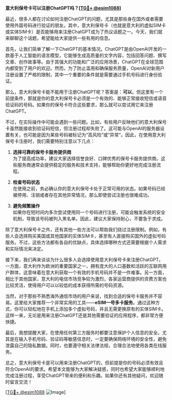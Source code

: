 **意大利保号卡可以注册ChatGPT吗？[[TG💪+ @esim1088](https://t.me/s/esim1088)]**

最近，很多人都在讨论如何注册ChatGPT的问题，尤其是那些身在国外或者需要使用外国号码进行验证的朋友。其中，意大利保号卡（也就是意大利的虚拟SIM卡或实体SIM卡）是否能够用来注册ChatGPT成为了热议话题之一。今天，我们就来聊聊这个话题，希望能给大家提供一些有用的信息。

首先，让我们简单了解一下ChatGPT的基本情况。ChatGPT是由OpenAI开发的一款基于人工智能的语言模型，它能够生成高质量的文字内容，包括回答问题、撰写文章、创作故事等。由于其强大的功能和广泛的应用场景，ChatGPT在全球范围内都受到了用户的欢迎。然而，为了防止滥用和确保服务质量，OpenAI对新用户注册设置了严格的限制，其中一个重要的条件就是需要通过手机号码进行身份验证。

那么，意大利保号卡能不能用于注册ChatGPT呢？答案是：**可以**。但这里有一个前提条件，那就是你的意大利保号卡必须是一个有效的、能够正常接收短信或语音验证码的号码。如果你的保号卡符合这些要求，那么就可以尝试用它来注册ChatGPT。

不过，在实际操作中可能会遇到一些问题。比如，有些用户反映他们的意大利保号卡虽然能接收到验证码短信，但注册过程却失败了。这可能与OpenAI的服务器设置有关，也可能是因为某些号码被标记为“高风险”或“异常”。因此，在使用意大利保号卡注册时，我们需要特别注意以下几点：

1. **选择可靠的保号卡服务提供商**  
   为了提高成功率，建议大家选择信誉良好、口碑优秀的保号卡服务提供商。这些服务商通常会提供稳定的服务和技术支持，能够帮助你更好地完成注册流程。

2. **检查号码状态**  
   在使用之前，务必确认你的意大利保号卡处于正常可用的状态。如果号码已经被停用、注销或者存在其他异常情况，那么即使尝试注册也很难成功。

3. **避免频繁操作**  
   如果你在短时间内多次尝试使用同一个号码进行注册，可能会触发系统的安全机制，导致该号码被列入黑名单。因此，建议大家保持耐心，不要急于求成。

除了意大利保号卡之外，还有其他一些方法可以帮助我们绕过注册限制。例如，有些人会选择购买美国或其他国家的实体SIM卡，甚至有人直接购买国外的虚拟号码服务。不过，这些方法都有各自的优缺点，具体选择哪种方式还需要根据个人需求和实际情况来决定。

接下来，我们再来谈谈为什么很多人会选择使用意大利保号卡来注册ChatGPT。一方面，意大利作为欧洲的重要国家之一，拥有庞大的人口基数和活跃的互联网用户群体，这意味着在意大利获取一个有效的手机号码并不是一件难事。另一方面，相比于其他国家，意大利的电信市场竞争较为激烈，各家运营商提供的资费方案也比较灵活，使得用户可以以较低的成本获得所需的号码资源。

当然，对于那些不熟悉海外通信市场的用户来说，找到合适的保号卡服务并不容易。这里给大家推荐一个非常实用的工具——**eSIM一号多卡服务**。通过这种方式，你可以轻松地在手机上添加多个虚拟号码，并且无需更换原有的实体SIM卡。这样一来，无论是用来注册ChatGPT还是其他需要验证的应用程序，都非常方便快捷。

最后，我想提醒大家，在使用任何第三方服务时都要注意保护个人信息的安全。尤其是在输入手机号码、验证码等敏感信息时，一定要确保网络环境的安全性，避免泄露自己的隐私数据。同时，也要遵守相关法律法规，合理合法地使用各类在线服务。

总之，意大利保号卡是可以用来注册ChatGPT的，但前提是你的号码必须有效且符合OpenAI的要求。希望本文能够为大家解决疑惑，同时也希望大家能够顺利地完成注册过程，享受ChatGPT带来的便利和乐趣。如果你还有其他疑问，欢迎随时留言交流！

[[TG💪+ @esim1088](https://t.me/s/esim1088) ![Image](https://i.postimg.cc/4NQfJmqS/Snipaste-2025-05-13-00-14-12.png)]